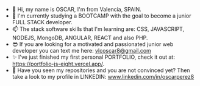 - 👋 Hi, my name is OSCAR, I'm from Valencia, SPAIN.
- 🌱 I'm currently studying a BOOTCAMP with the goal to become a junior FULL STACK developer.
- 📫 The stack software skills that I'm learning are: CSS, JAVASCRIPT, NODEJS, MongoDB, ANGULAR, REACT and also PHP.
- 😎 If you are looking for a motivated and passionated junior web developer you can text me here: vlcoscar8@gmail.com
- ✨ I've just finished my first  personal PORTFOLIO, check it out at: https://portfolio-js-eight.vercel.app/. 
- 👀 Have you seen my repositories and you are not convinced yet? Then take a look to my profile in LINKEDIN: www.linkedin.com/in/oscarperez8 




<!---
vlcoscar8/vlcoscar8 is a ✨ special ✨ repository because its `README.md` (this file) appears on your GitHub profile.
You can click the Preview link to take a look at your changes.
--->
